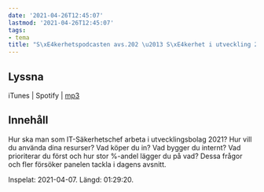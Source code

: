 ```yaml
---
date: '2021-04-26T12:45:07'
lastmod: '2021-04-26T12:45:07'
tags:
- tema
title: "S\xE4kerhetspodcasten avs.202 \u2013 S\xE4kerhet i utveckling 2021"
---
```

## Lyssna

iTunes \| Spotify \| [mp3](https://traffic.libsyn.com/secure/sakerhetspodcasten/2021-04-07_PrioITchefMellanStortBolag.mp3)

## Innehåll

Hur ska man som IT-Säkerhetschef arbeta i utvecklingsbolag 2021? Hur vill du använda
dina resurser? Vad köper du in? Vad bygger du internt? Vad prioriterar du först och
hur stor %-andel lägger du på vad? Dessa frågor och fler försöker panelen tackla i dagens avsnitt.

Inspelat: 2021-04-07. Längd: 01:29:20.

